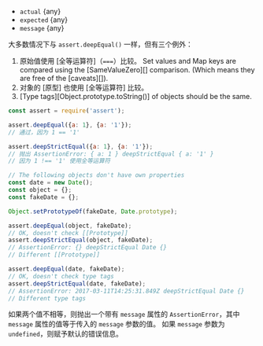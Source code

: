 <!-- YAML
added: v1.2.0
changes:
  - version: v8.0.0
    pr-url: https://github.com/nodejs/node/pull/12142
    description: Set and Map content is also compared
  - version: v6.4.0, v4.7.1
    pr-url: https://github.com/nodejs/node/pull/8002
    description: Typed array slices are handled correctly now.
  - version: v6.1.0
    pr-url: https://github.com/nodejs/node/pull/6432
    description: Objects with circular references can be used as inputs now.
  - version: v5.10.1, v4.4.3
    pr-url: https://github.com/nodejs/node/pull/5910
    description: Handle non-`Uint8Array` typed arrays correctly.
-->
* `actual` {any}
* `expected` {any}
* `message` {any}

大多数情况下与 `assert.deepEqual()` 一样，但有三个例外：

1. 原始值使用 [全等运算符]（`===`）比较。
   Set values and Map keys are compared using the [SameValueZero][] comparison. (Which means they are free of the [caveats][]).
2. 对象的 [原型] 也使用 [全等运算符] 比较。
3. [Type tags][Object.prototype.toString()] of objects should be the same.

```js
const assert = require('assert');

assert.deepEqual({a: 1}, {a: '1'});
// 通过，因为 1 == '1'

assert.deepStrictEqual({a: 1}, {a: '1'});
// 抛出 AssertionError: { a: 1 } deepStrictEqual { a: '1' }
// 因为 1 !== '1' 使用全等运算符

// The following objects don't have own properties
const date = new Date();
const object = {};
const fakeDate = {};

Object.setPrototypeOf(fakeDate, Date.prototype);

assert.deepEqual(object, fakeDate);
// OK, doesn't check [[Prototype]]
assert.deepStrictEqual(object, fakeDate);
// AssertionError: {} deepStrictEqual Date {}
// Different [[Prototype]]

assert.deepEqual(date, fakeDate);
// OK, doesn't check type tags
assert.deepStrictEqual(date, fakeDate);
// AssertionError: 2017-03-11T14:25:31.849Z deepStrictEqual Date {}
// Different type tags
```

如果两个值不相等，则抛出一个带有 `message` 属性的 `AssertionError`，其中 `message` 属性的值等于传入的 `message` 参数的值。
如果 `message` 参数为 `undefined`，则赋予默认的错误信息。

